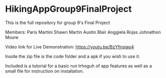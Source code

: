 # HikingAppGroup9FinalProject
This is the full repository for group 9's Final Project

Members:
Paris Martini
Shawn Martin
Austin Blair
Anggiela Rojas
Johnathon Moore

Video link for Live Demonstration: https://youtu.be/BzYfjrpiap4

Inside the zip file is the code folder and a apk if you wish to use it.

Included is a tutorial for a basic run trhoguh of app features
as well as a small file for instruction on installation.
